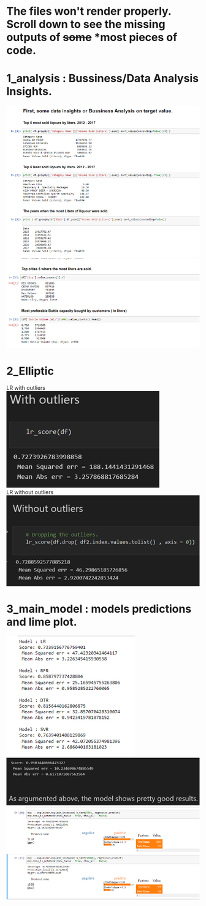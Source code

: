 # The files won't render properly. Scroll down to see the missing outputs of ~~some~~ *most  pieces of code. 

# 1_analysis : Bussiness/Data Analysis Insights. 

![Screenshot](photos_missing_data/1_analysis.png)  
![Screenshot](photos_missing_data/1_analysis2.png)   

# 2_Elliptic   
LR with outliers    
![Screenshot](photos_missing_data/2_elliptic_with.png)    
LR without outliers       
![Screenshot](photos_missing_data/elliptic_without.png)

# 3_main_model : models predictions and lime plot.
![Screenshot](photos_missing_data/3_models.png)   
![Screenshot](photos_missing_data/3_fin.png)  
![Screenshot](photos_missing_data/3_lime.png) 
